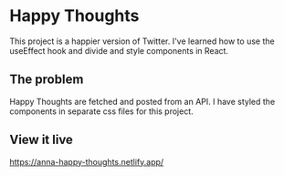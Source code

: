# Happy Thoughts

This project is a happier version of Twitter. I've learned how to use the useEffect hook and divide and style components in React.

## The problem

Happy Thoughts are fetched and posted from an API. I have styled the components in separate css files for this project.

## View it live

https://anna-happy-thoughts.netlify.app/
